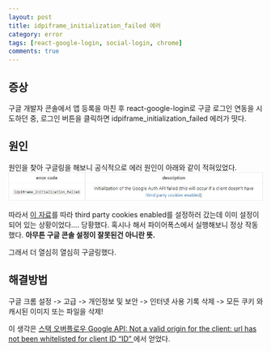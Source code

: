 ```yaml
---
layout: post
title: idpiframe_initialization_failed 에러
category: error
tags: [react-google-login, social-login, chrome]
comments: true
---
```


## 증상
구글 개발자 콘솔에서 앱 등록을 마친 후 react-google-login로 구글 로그인 연동을 시도하던 중, 로그인 버튼을 클릭하면 idpiframe_initialization_failed 에러가 떳다.

## 원인
 원인을 찾아 구글링을 해보니 공식적으로 에러 원인이 아래와 같이 적혀있었다.
![reason](/public/img/0725/chromeerror.JPG)

따라서 [이 자료](https://support.cloudhq.net/how-to-enable-3rd-party-cookies-in-google-chrome-browser/)를 따라 third party cookies enabled를 설정하러 갔는데 이미 설정이 되어 있는 상황이었다.... 당황했다. 혹시나 해서 파이어폭스에서 실행해보니 정상 작동했다. **아무튼 구글 콘솔 설정이 잘못된건 아니란 뜻.**

그래서 더 열심히 열심히 구글링했다.

## 해결방법
구글 크롬 설정 -> 고급 -> 개인정보 및 보안 -> 인터넷 사용 기록 삭제 -> 모든 쿠키 와 캐시된 이미지 또는 파일을 삭제!

이 생각은 [스택 오버플로우 Google API: Not a valid origin for the client: url has not been whitelisted for client ID “ID”
](https://stackoverflow.com/questions/43964539/google-api-not-a-valid-origin-for-the-client-url-has-not-been-whitelisted-for)에서 얻었다.